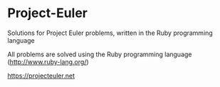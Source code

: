 # Project-Euler
Solutions for Project Euler problems, written in the Ruby programming language

All problems are solved using the Ruby programming language (http://www.ruby-lang.org/)

https://projecteuler.net
